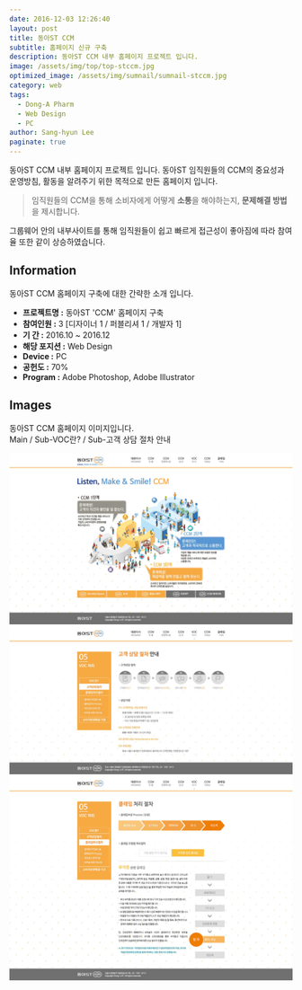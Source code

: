 ```yaml
---
date: 2016-12-03 12:26:40
layout: post
title: 동아ST CCM
subtitle: 홈페이지 신규 구축
description: 동아ST CCM 내부 홈페이지 프로젝트 입니다.
image: /assets/img/top/top-stccm.jpg
optimized_image: /assets/img/sumnail/sumnail-stccm.jpg
category: web
tags:
  - Dong-A Pharm
  - Web Design
  - PC
author: Sang-hyun Lee
paginate: true
---
```


<link rel="stylesheet" href="/assets/css/slick.css">
<link rel="stylesheet" href="/assets/css/slick-theme.css">


동아ST CCM 내부 홈페이지 프로젝트 입니다.
동아ST 임직원들의 CCM의 중요성과 운영방침, 활동을 알려주기 위한 목적으로 만든 홈페이지 입니다.




> 임직원들의 CCM을 통해 소비자에게 어떻게 **소통**을 해야하는지, **문제해결 방법**을 제시합니다.

그룹웨어 안의 내부사이트를 통해 임직원들이 쉽고 빠르게 접근성이 좋아짐에 따라 참여율 또한 같이 상승하였습니다.




<!--page-->

## Information

동아ST CCM 홈페이지 구축에 대한 간략한 소개 입니다.

- **프로젝트명 :** 동아ST 'CCM' 홈페이지 구축
- **참여인원 :** 3 [디자이너 1 / 퍼블리셔 1 / 개발자 1]
- **기 간 :** 2016.10 ~ 2016.12 
- **해당 포지션 :** Web Design
- **Device :** PC
- **공헌도 :** 70%
- **Program :** Adobe Photoshop, Adobe Illustrator


<!--page-->

## Images

동아ST CCM 홈페이지 이미지입니다.<br>
Main / Sub-VOC란? / Sub-고객 상담 절차 안내

<section class="quotes">
  <div class="bubble">
    <img src="/assets/img/slide/st-ccm01.jpg" />
  </div>
  <div class="bubble">
    <img src="/assets/img/slide/st-ccm02.jpg" /> 
  </div>
  <div class="bubble">
    <img src="/assets/img/slide/st-ccm03.jpg" /> 
  </div>
</section>

<p></p>
<p></p>



<!--page-->



<script type="text/javascript" src="https://cdnjs.cloudflare.com/ajax/libs/jquery/2.1.3/jquery.min.js"></script>
<script type="text/javascript" src="https://cdn.jsdelivr.net/jquery.slick/1.5.0/slick.min.js"></script>

<script>
	$('.quotes').slick({
  dots: true,
  infinite: true,
  autoplay: false,
  autoplaySpeed: 6000,
  speed: 800,
  slidesToShow: 1,
  adaptiveHeight: true
});
$( document ).ready(function() {
$('.no-fouc').removeClass('no-fouc');
});
</script>





